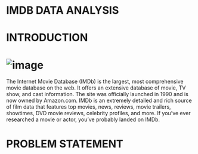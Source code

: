 # IMDB DATA ANALYSIS
# INTRODUCTION
# ![image](https://github.com/MazeedahOloko/IMDB-/assets/128734036/50ee1655-e769-4534-86c2-3022ba9e2a40)
The Internet Movie Database (IMDb) is the largest, most comprehensive movie database on the web. It offers an extensive database of movie, TV show, and cast information. The site was officially launched in 1990 and is now owned by Amazon.com. IMDb is an extremely detailed and rich source of film data that features top movies, news, reviews, movie trailers, showtimes, DVD movie reviews, celebrity profiles, and more. If you’ve ever researched a movie or actor, you’ve probably landed on IMDb. 
# PROBLEM STATEMENT


